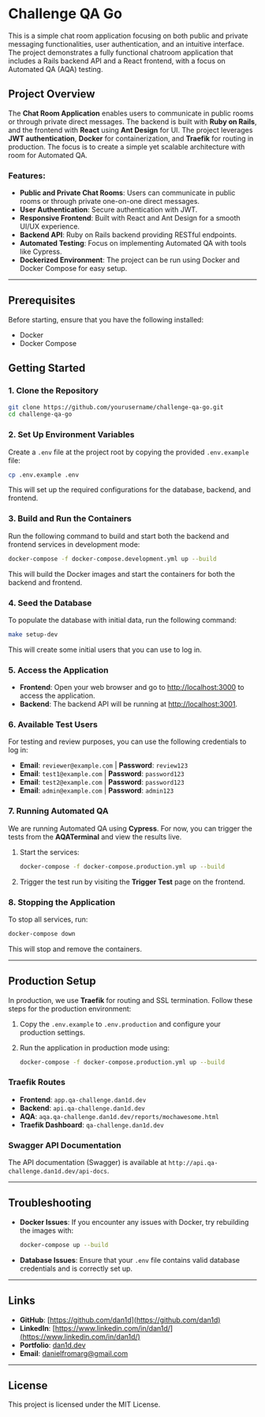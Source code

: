 
# Challenge QA Go

This is a simple chat room application focusing on both public and private messaging functionalities, user authentication, and an intuitive interface. The project demonstrates a fully functional chatroom application that includes a Rails backend API and a React frontend, with a focus on Automated QA (AQA) testing.

## Project Overview

The **Chat Room Application** enables users to communicate in public rooms or through private direct messages. The backend is built with **Ruby on Rails**, and the frontend with **React** using **Ant Design** for UI. The project leverages **JWT authentication**, **Docker** for containerization, and **Traefik** for routing in production. The focus is to create a simple yet scalable architecture with room for Automated QA.

### Features:
- **Public and Private Chat Rooms**: Users can communicate in public rooms or through private one-on-one direct messages.
- **User Authentication**: Secure authentication with JWT.
- **Responsive Frontend**: Built with React and Ant Design for a smooth UI/UX experience.
- **Backend API**: Ruby on Rails backend providing RESTful endpoints.
- **Automated Testing**: Focus on implementing Automated QA with tools like Cypress.
- **Dockerized Environment**: The project can be run using Docker and Docker Compose for easy setup.

---

## Prerequisites

Before starting, ensure that you have the following installed:

- Docker
- Docker Compose

## Getting Started

### 1. Clone the Repository

```bash
git clone https://github.com/yourusername/challenge-qa-go.git
cd challenge-qa-go
```

### 2. Set Up Environment Variables

Create a `.env` file at the project root by copying the provided `.env.example` file:

```bash
cp .env.example .env
```

This will set up the required configurations for the database, backend, and frontend.

### 3. Build and Run the Containers

Run the following command to build and start both the backend and frontend services in development mode:

```bash
docker-compose -f docker-compose.development.yml up --build
```

This will build the Docker images and start the containers for both the backend and frontend.

### 4. Seed the Database

To populate the database with initial data, run the following command:

```bash
make setup-dev
```

This will create some initial users that you can use to log in.

### 5. Access the Application

- **Frontend**: Open your web browser and go to [http://localhost:3000](http://localhost:3000) to access the application.
- **Backend**: The backend API will be running at [http://localhost:3001](http://localhost:3001).

### 6. Available Test Users

For testing and review purposes, you can use the following credentials to log in:

- **Email**: `reviewer@example.com` | **Password**: `review123`
- **Email**: `test1@example.com` | **Password**: `password123`
- **Email**: `test2@example.com` | **Password**: `password123`
- **Email**: `admin@example.com` | **Password**: `admin123`

### 7. Running Automated QA

We are running Automated QA using **Cypress**. For now, you can trigger the tests from the **AQATerminal** and view the results live.

1. Start the services:

   ```bash
   docker-compose -f docker-compose.production.yml up --build
   ```

2. Trigger the test run by visiting the **Trigger Test** page on the frontend.

### 8. Stopping the Application

To stop all services, run:

```bash
docker-compose down
```

This will stop and remove the containers.

---

## Production Setup

In production, we use **Traefik** for routing and SSL termination. Follow these steps for the production environment:

1. Copy the `.env.example` to `.env.production` and configure your production settings.
2. Run the application in production mode using:

   ```bash
   docker-compose -f docker-compose.production.yml up --build
   ```

### Traefik Routes

- **Frontend**: `app.qa-challenge.dan1d.dev`
- **Backend**: `api.qa-challenge.dan1d.dev`
- **AQA**: `aqa.qa-challenge.dan1d.dev/reports/mochawesome.html`
- **Traefik Dashboard**: `qa-challenge.dan1d.dev`

### Swagger API Documentation

The API documentation (Swagger) is available at `http://api.qa-challenge.dan1d.dev/api-docs`.

---

## Troubleshooting

- **Docker Issues**: If you encounter any issues with Docker, try rebuilding the images with:

  ```bash
  docker-compose up --build
  ```

- **Database Issues**: Ensure that your `.env` file contains valid database credentials and is correctly set up.

---

## Links

- **GitHub**: [https://github.com/dan1d](https://github.com/dan1d)
- **LinkedIn**: [https://www.linkedin.com/in/dan1d/](https://www.linkedin.com/in/dan1d/)
- **Portfolio**: [dan1d.dev](https://dan1d.dev)
- **Email**: [danielfromarg@gmail.com](mailto:danielfromarg@gmail.com)

---

## License

This project is licensed under the MIT License.
